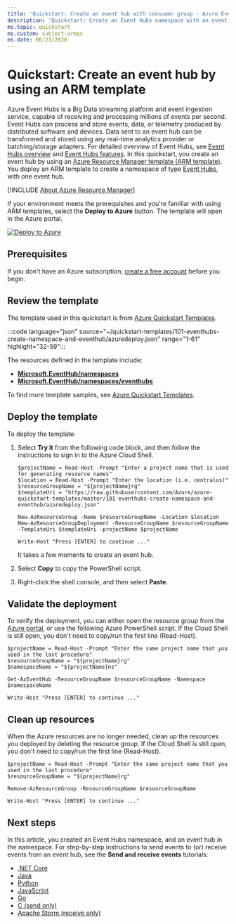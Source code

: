 ```yaml
---
title: 'Quickstart: Create an event hub with consumer group - Azure Event Hubs'
description: 'Quickstart: Create an Event Hubs namespace with an event hub and a consumer group using Azure Resource Manager templates'
ms.topic: quickstart
ms.custom: subject-armqs
ms.date: 06/23/2020
---
```


# Quickstart: Create an event hub by using an ARM template

Azure Event Hubs is a Big Data streaming platform and event ingestion service, capable of receiving and processing millions of events per second. Event Hubs can process and store events, data, or telemetry produced by distributed software and devices. Data sent to an event hub can be transformed and stored using any real-time analytics provider or batching/storage adapters. For detailed overview of Event Hubs, see [Event Hubs overview](event-hubs-about.md) and [Event Hubs features](event-hubs-features.md). In this quickstart, you create an event hub by using an [Azure Resource Manager template (ARM template)](../azure-resource-manager/management/overview.md). You deploy an ARM template to create a namespace of type [Event Hubs](event-hubs-what-is-event-hubs.md), with one event hub.

[!INCLUDE [About Azure Resource Manager](../../includes/resource-manager-quickstart-introduction.md)]

If your environment meets the prerequisites and you're familiar with using ARM templates, select the **Deploy to Azure** button. The template will open in the Azure portal.

[![Deploy to Azure](../media/template-deployments/deploy-to-azure.svg)](https://portal.azure.com/#create/Microsoft.Template/uri/https%3A%2F%2Fraw.githubusercontent.com%2FAzure%2Fazure-quickstart-templates%2Fmaster%2F101-eventhubs-create-namespace-and-eventhub%2Fazuredeploy.json)

## Prerequisites

If you don't have an Azure subscription, [create a free account](https://azure.microsoft.com/free/) before you begin.

## Review the template

The template used in this quickstart is from [Azure Quickstart Templates](https://azure.microsoft.com/resources/templates/101-eventhubs-create-namespace-and-eventhub/).

:::code language="json" source="~/quickstart-templates/101-eventhubs-create-namespace-and-eventhub/azuredeploy.json" range="1-61" highlight="32-59":::

The resources defined in the template include:

- [**Microsoft.EventHub/namespaces**](/azure/templates/microsoft.eventhub/namespaces)
- [**Microsoft.EventHub/namespaces/eventhubs**](/azure/templates/microsoft.eventhub/namespaces/eventhubs)

To find more template samples, see [Azure Quickstart Templates](https://azure.microsoft.com/resources/templates/?term=eventhub&pageNumber=1&sort=Popular).

## Deploy the template

To deploy the template:

1. Select **Try it** from the following code block, and then follow the instructions to sign in to the Azure Cloud Shell.

   ```azurepowershell-interactive
   $projectName = Read-Host -Prompt "Enter a project name that is used for generating resource names"
   $location = Read-Host -Prompt "Enter the location (i.e. centralus)"
   $resourceGroupName = "${projectName}rg"
   $templateUri = "https://raw.githubusercontent.com/Azure/azure-quickstart-templates/master/101-eventhubs-create-namespace-and-eventhub/azuredeploy.json"

   New-AzResourceGroup -Name $resourceGroupName -Location $location
   New-AzResourceGroupDeployment -ResourceGroupName $resourceGroupName -TemplateUri $templateUri -projectName $projectName

   Write-Host "Press [ENTER] to continue ..."
   ```

   It takes a few moments to create an event hub.

1. Select **Copy** to copy the PowerShell script.
1. Right-click the shell console, and then select **Paste**.

## Validate the deployment

To verify the deployment, you can either open the resource group from the [Azure portal](https://portal.azure.com), or use the following Azure PowerShell script. If the Cloud Shell is still open, you don't need to copy/run the first line (Read-Host).

```azurepowershell-interactive
$projectName = Read-Host -Prompt "Enter the same project name that you used in the last procedure"
$resourceGroupName = "${projectName}rg"
$namespaceName = "${projectName}ns"

Get-AzEventHub -ResourceGroupName $resourceGroupName -Namespace $namespaceName

Write-Host "Press [ENTER] to continue ..."
```

## Clean up resources

When the Azure resources are no longer needed, clean up the resources you deployed by deleting the resource group. If the Cloud Shell is still open, you don't need to copy/run the first line (Read-Host).

```azurepowershell-interactive
$projectName = Read-Host -Prompt "Enter the same project name that you used in the last procedure"
$resourceGroupName = "${projectName}rg"

Remove-AzResourceGroup -ResourceGroupName $resourceGroupName

Write-Host "Press [ENTER] to continue ..."
```

## Next steps

In this article, you created an Event Hubs namespace, and an event hub in the namespace. For step-by-step instructions to send events to (or) receive events from an event hub, see the **Send and receive events** tutorials:

- [.NET Core](get-started-dotnet-standard-send-v2.md)
- [Java](get-started-java-send-v2.md)
- [Python](get-started-python-send-v2.md)
- [JavaScript](get-started-node-send-v2.md)
- [Go](event-hubs-go-get-started-send.md)
- [C (send only)](event-hubs-c-getstarted-send.md)
- [Apache Storm (receive only)](event-hubs-storm-getstarted-receive.md)


[3]: ./media/event-hubs-quickstart-powershell/sender1.png
[4]: ./media/event-hubs-quickstart-powershell/receiver1.png
[5]: ./media/event-hubs-quickstart-powershell/metrics.png

[Authoring Azure Resource Manager templates]: ../azure-resource-manager/templates/template-syntax.md
[Azure Quickstart Templates]:  https://azure.microsoft.com/documentation/templates/?term=event+hubs
[Using Azure PowerShell with Azure Resource Manager]: ../powershell-azure-resource-manager.md
[Using the Azure CLI for Mac, Linux, and Windows with Azure Resource Management]: ../xplat-cli-azure-resource-manager.md
[Event hub and consumer group template]: https://github.com/Azure/azure-quickstart-templates/blob/master/201-event-hubs-create-event-hub-and-consumer-group/
